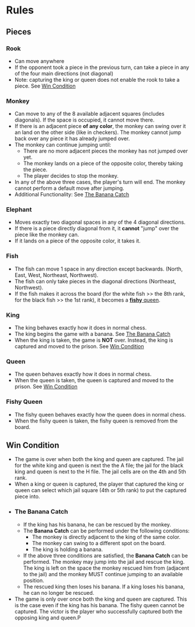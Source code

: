 # Rules

## Pieces
### Rook
- Can move anywhere
- If the opponent took a piece in the previous turn, can take a piece in any of the four main directions (not diagonal)
- Note: capturing the king or queen does not enable the rook to take a piece. See [Win Condition](#win-condition)

### Monkey
- Can move to any of the 8 available adjacent squares (includes diagonals). If the space is occupied, it cannot move there. 
-  If there is an adjacent piece **of any color**, the monkey can swing over it an land on the other side (like in checkers). The monkey cannot jump back over any piece it has already jumped over. 
- The monkey can continue jumping until:
    - There are no more adjacent pieces the monkey has not jumped over yet.
    - The monkey lands on a piece of the opposite color, thereby taking the piece.
    - The player decides to stop the monkey.
- In any of the above three cases, the player's turn will end. The monkey cannot perform a default move after jumping. 
- Additional Functionality: See [The Banana Catch](#the-banana-catch)

### Elephant
- Moves exactly two diagonal spaces in any of the 4 diagonal directions. 
- If there is a piece directly diagonal from it, it **cannot** "jump" over the piece like the monkey can.
- If it lands on a piece of the opposite color, it takes it.

### Fish
- The fish can move 1 space in any direction except backwards. (North, East, West, Northeast, Northwest).
- The fish can only take pieces in the diagonal directions (Northeast, Northwest).
- If the fish makes it across the board (for the white fish >> the 8th rank, for the black fish >> the 1st rank), it becomes a [**fishy** queen](#fishy-queen).

### King
- The king behaves exactly how it does in normal chess.
- The king begins the game with a banana. See [The Banana Catch](#the-banana-catch)
- When the king is taken, the game is **NOT** over. Instead, the king is captured and moved to the prison. See [Win Condition](#win-condition)

### Queen
- The queen behaves exactly how it does in normal chess.
- When the queen is taken, the queen is captured and moved to the prison. See [Win Condition](#win-condition)

### Fishy Queen
- The fishy queen behaves exactly how the queen does in normal chess.
- When the fishy queen is taken, the fishy queen is removed from the board. 

## Win Condition
- The game is over when both the king and queen are captured. The jail for the white king and queen is next the the A file; the jail for the black king and queen is next to the H file. The jail cells are on the 4th and 5th rank. 
- When a king or queen is captured, the player that captured the king or queen can select which jail square (4th or 5th rank) to put the captured piece into. 
- ### The Banana Catch
    - If the king has his banana, he can be rescued by the monkey.
    - The **Banana Catch** can be performed under the following conditions:
        - The monkey is directly adjacent to the king of the same color. 
        - The monkey can swing to a different spot on the board.
        - The king is holding a banana.
    - If the above three conditions are satisfied, the **Banana Catch** can be performed. The monkey may jump into the jail and rescue the king. The king is left on the space the monkey rescued him from (adjacent to the jail) and the monkey MUST continue jumping to an available position. 
    - The rescued king then loses his banana. If a king loses his banana, he can no longer be rescued.
- The game is only over once both the king and queen are captured. This is the case even if the king has his banana. The fishy queen cannot be captured. The victor is the player who successfully captured both the opposing king and queen.P  
